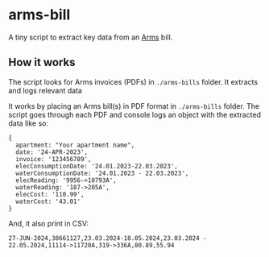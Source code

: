 # arms-bill

A tiny script to extract key data from an [Arms](https://arms.com.mt/en) bill.

## How it works

The script looks for Arms invoices (PDFs) in `./arms-bills` folder. It extracts and logs relevant data 

It works by placing an Arms bill(s) in PDF format in `./arms-bills` folder. The script goes through each PDF and console logs an object with the extracted data like so:

```
{
  apartment: "Your apartment name",
  date: '24-APR-2023',
  invoice: '123456789',
  elecConsumptionDate: '24.01.2023-22.03.2023',
  waterConsumptionDate: '24.01.2023 - 22.03.2023',
  elecReading: '9956->10793A',
  waterReading: '187->205A',
  elecCost: '110.99',
  waterCost: '43.01'
}
```

And, it also print in CSV:

```
27-JUN-2024,38661127,23.03.2024-18.05.2024,23.03.2024 - 22.05.2024,11114->11720A,319->336A,80.89,55.94
```